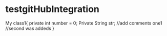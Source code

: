 # testgitHubIntegration

My class1{
private int number = 0;
Private String str;
//add comments one1
//second was addeds
}
